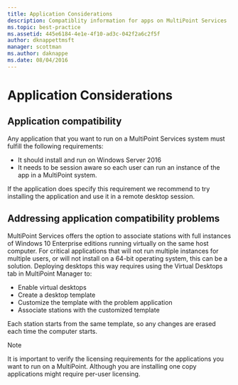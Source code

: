 ```yaml
---
title: Application Considerations
description: Compatiblity information for apps on MultiPoint Services
ms.topic: best-practice
ms.assetid: 445e6184-4e1e-4f10-ad3c-042f2a6c2f5f
author: dknappettmsft
manager: scottman
ms.author: daknappe
ms.date: 08/04/2016
---
```

# Application Considerations

## Application compatibility

Any application that you want to run on a MultiPoint Services system must fulfill the following requirements:

- It should install and run on Windows Server 2016
- It needs to be session aware so each user can run an instance of the app in a MultiPoint system.

If the application does specify this requirement we recommend to try installing the application and use it in a remote desktop session.

## Addressing application compatibility problems
MultiPoint Services offers the option to associate stations with full instances of Windows 10 Enterprise editions running virtually on the same host computer. For critical applications that will not run multiple instances for multiple users, or will not install on a 64-bit operating system, this can be a solution. Deploying desktops this way requires using the Virtual Desktops tab in MultiPoint Manager to:

-   Enable virtual desktops
-   Create a desktop template
-   Customize the template with the problem application
-   Associate stations with the customized template

Each station starts from the same template, so any changes are erased each time the computer starts.

>[!NOTE]
>It is important to verify the licensing requirements for the applications you want to run on a MultiPoint. Although you are installing one copy applications might require per-user licensing.

